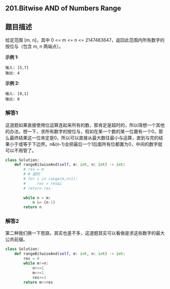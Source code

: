 ## 201.Bitwise AND of Numbers Range

## 题目描述

给定范围 [m, n]，其中 0 <= m <= n <= 2147483647，返回此范围内所有数字的按位与（包含 m, n 两端点）。

**示例 1:** 

```
输入: [5,7]
输出: 4
```

**示例 2:**

```
输入: [0,1]
输出: 0
```



### 解答1

​	这道题如果直接使用位运算连起来所有的数，那肯定是超时的，所以得想一个其他的办法，想一下，求所有数字的按位与，假如在某一个数的某一位置有一个0，那么最终结果这一位肯定是0，所以可以直接从最大数往最小与运算，直到与完的结果小于或等于下边界。n&(n-1)会把最后一个1后面所有位都置为0，中间的数字就可以不用管了。

```python
class Solution:
    def rangeBitwiseAnd(self, m: int, n: int) -> int:
        # res = m
        # # 超时
        # for i in range(m,n+1):
        #     res = res&i
        # return res
        
        while n > m:
            n &= (n-1)
        return n
```



### 解答2

​	第二种我们换一下思路，其实也差不多，这道题其实可以看做是求这些数字的最大公共前缀。

```python
class Solution:
    def rangeBitwiseAnd(self, m: int, n: int) -> int:
        res = 0
        while m!=n:
            n>>=1
            m>>=1
            res+=1
        return m<<res
```


